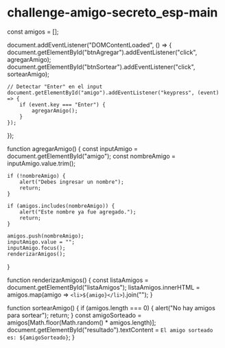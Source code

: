 # challenge-amigo-secreto_esp-main
const amigos = [];

document.addEventListener("DOMContentLoaded", () => {
    document.getElementById("btnAgregar").addEventListener("click", agregarAmigo);
    document.getElementById("btnSortear").addEventListener("click", sortearAmigo);
    
    // Detectar "Enter" en el input
    document.getElementById("amigo").addEventListener("keypress", (event) => {
        if (event.key === "Enter") {
            agregarAmigo();
        }
    });
});

function agregarAmigo() {
    const inputAmigo = document.getElementById("amigo");
    const nombreAmigo = inputAmigo.value.trim();

    if (!nombreAmigo) {
        alert("Debes ingresar un nombre");
        return;
    }

    if (amigos.includes(nombreAmigo)) {
        alert("Este nombre ya fue agregado.");
        return;
    }

    amigos.push(nombreAmigo);
    inputAmigo.value = "";
    inputAmigo.focus();
    renderizarAmigos();
}

function renderizarAmigos() {
    const listaAmigos = document.getElementById("listaAmigos");
    listaAmigos.innerHTML = amigos.map(amigo => `<li>${amigo}</li>`).join("");
}

function sortearAmigo() {
    if (amigos.length === 0) {
        alert("No hay amigos para sortear");
        return;
    }
    const amigoSorteado = amigos[Math.floor(Math.random() * amigos.length)];
    document.getElementById("resultado").textContent = `El amigo sorteado es: ${amigoSorteado}`;
}
